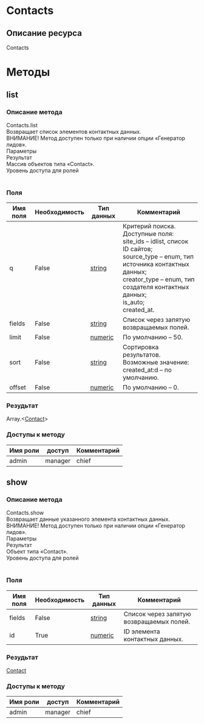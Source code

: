 
# Contacts

## Описание ресурса
Contacts<br/>
# Методы

## list

### Описание метода
Contacts.list<br/>Возвращает список элементов контактных данных.<br/>ВНИМАНИЕ! Метод доступен только при наличии опции «Генератор лидов».<br/>Параметры<br/>Результат<br/>Массив объектов типа «Contact».<br/>Уровень доступа для ролей<br/><br/>
### Поля

| Имя поля | Необходимость | Тип данных | Комментарий |
|---|---|---|---|
|q|False|[string](/docs/types/string.md)|Критерий поиска.<br/>Доступные поля:<br/>site_ids – idlist, список ID сайтов;<br/>source_type – enum, тип источника контактных данных;<br/>creator_type – enum, тип создателя контактных данных;<br/>is_auto;<br/>created_at.<br/>|
|fields|False|[string](/docs/types/string.md)|Список через запятую возвращаемых полей.<br/>|
|limit|False|[numeric](/docs/types/numeric.md)|По умолчанию – 50.<br/>|
|sort|False|[string](/docs/types/string.md)|Сортировка результатов.<br/>Возможные значение:<br/>created_at:d – по умолчанию.<br/>|
|offset|False|[numeric](/docs/types/numeric.md)|По умолчанию – 0.<br/>|

### Резудьтат
Array.<[Contact](/docs/types/Contact.md)>
### Доступы к методу

| Имя роли | доступ | Комментарий |
|---|---|---|
|admin|manager|chief|chief_partner|operator|admin_partner
## show

### Описание метода
Contacts.show<br/>Возвращает данные указанного элемента контактных данных.<br/>ВНИМАНИЕ! Метод доступен только при наличии опции «Генератор лидов».<br/>Параметры<br/>Результат<br/>Объект типа «Contact».<br/>Уровень доступа для ролей<br/><br/>
### Поля

| Имя поля | Необходимость | Тип данных | Комментарий |
|---|---|---|---|
|fields|False|[string](/docs/types/string.md)|Список через запятую возвращаемых полей.<br/>|
|id|True|[numeric](/docs/types/numeric.md)|ID элемента контактных данных.<br/>|

### Резудьтат
[Contact](/docs/types/Contact.md)
### Доступы к методу

| Имя роли | доступ | Комментарий |
|---|---|---|
|admin|manager|chief|chief_partner|operator|admin_partner